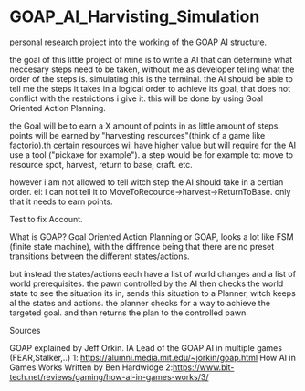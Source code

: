 # GOAP_AI_Harvisting_Simulation
personal research project into the working of the GOAP AI structure.

the goal of this little project of mine is to write a AI that can determine what neccesary steps need to be taken,
without me as developer telling what the order of the steps is. simulating this is the terminal. 
the AI should be able to tell me the steps it takes in a logical order to achieve its goal, that does not conflict with the restrictions i give it.
this will be done by using Goal Oriented Action Planning.

the Goal will be to earn a X amount of points in as little amount of steps.
points will be earned by "harvesting resources"(think of a game like factorio).th
certain resources wil have higher value but will require for the AI use a tool ("pickaxe for example").
a step would be for example to: move to resource spot, harvest, return to base, craft. etc.

however i am not allowed to tell witch step the AI should take in a certian order.
ei: i can not tell it to MoveToRecource->harvest->ReturnToBase.
only that it needs to earn points.


Test to fix Account.

What is GOAP?
Goal Oriented Action Planning or GOAP, 
looks a lot like FSM (finite state machine), 
with the diffrence being that there are no preset transitions between the different states/actions.

but instead the states/actions each have a list of world changes and a list of world prerequisites.
the pawn controlled by the AI then checks the world state to see the situation its in, 
sends this situation to a Planner, witch keeps al the states and actions.
the planner  checks for a way to achieve the targeted goal. and then returns the plan to the controlled pawn.




Sources

GOAP explained by Jeff Orkin. IA Lead of the GOAP AI in multiple games (FEAR,Stalker,..)
1: https://alumni.media.mit.edu/~jorkin/goap.html
How AI in Games Works Written by Ben Hardwidge
2:https://www.bit-tech.net/reviews/gaming/how-ai-in-games-works/3/
